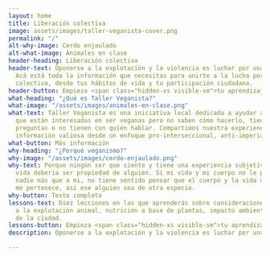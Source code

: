 ```yaml
---
layout: home
title: Liberación colectiva
image: assets/images/taller-veganista-cover.png
permalink: "/"
alt-why-image: Cerdo enjaulado
alt-what-image: Animales en clase
header-heading: Liberación colectiva
header-text: Oponerse a la explotación y la violencia es luchar por una sociedad justa.
  Acá está toda la información que necesitas para unirte a la lucha por la liberación
  colectiva, desde tus hábitos de vida y tu participación ciudadana.
header-button: Empieza <span class="hidden-xs visible-sm">tu aprendizaje</span> ahora
what-heading: "¿Qué es Taller Veganista?"
what-image: "/assets/images/animales-en-clase.png"
what-text: Taller Veganista es una iniciativa local dedicada a ayudar a las personas
  que están interesadas en ser veganas pero no saben cómo hacerlo, tienen dificultades,
  preguntas o no tienen con quién hablar. Compartimos nuestra experiencia y recopilamos
  información valiosa desde un enfoque pro-interseccional, anti-imperialista y anti-capitalista.
what-button: Más información
why-heading: "¿Porqué veganismo?"
why-image: "/assets/images/cerdo-enjaulado.png"
why-text: Porque ningún ser que siente y tiene una experiencia subjetiva de su propia
  vida debería ser propiedad de alguien. Si mi vida y mi cuerpo no le pertenecen a
  nadie más que a mi, no tiene sentido pensar que el cuerpo y la vida de alguien más
  me pertenece, así ese alguien sea de otra especie.
why-button: Texto completo
lessons-text: Diez lecciones en las que aprenderás sobre consideraciones éticas relativas
  a la explotación animal, nutrición a base de plantas, impacto ambiental de la ganadería y la pesca, y activismo. Tendrás la posibilidad de conocer a más personas veganas
  de la ciudad.
lessons-button: Empieza <span class="hidden-xs visible-sm">tu aprendizaje</span> ahora
description: Oponerse a la explotación y la violencia es luchar por una sociedad justa. Acá está toda la información que necesitas para unirte a la lucha por la liberación colectiva, desde tus hábitos de vida y tu participación ciudadana.

---
```


